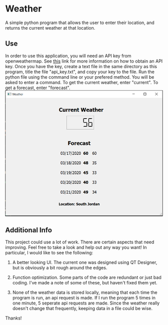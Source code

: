 # Weather
A simple python program that allows the user to enter their location, and returns the current weather at that location. 
## Use
In order to use this application, you will need an API key from openweathermap. See [this](https://openweathermap.org/api) link for more information on how to obtain an API key. 
Once you have the key, create a text file in the same directory as this program, title the file "api_key.txt", and copy your key to the file. 
Run the python file using the command line or your prefered method.
You will be asked to enter a command. To get the current weather, enter "current". To get a forecast, enter "forecast".
![Here is an example:](https://github.com/aaronpennington/Weather/blob/master/03_17_2020_screenshot.png)
## Additional Info
This project could use a lot of work. There are certain aspects that need improving. Feel free to take a look and help out any way you want! In particular, I would like to see the following: 

1. A better looking UI. The current one was designed using QT Designer, but is obviously a bit rough around the edges. 

2. Function optimization. Some parts of the code are redundant or just bad coding. I've made a note of some of these, but haven't fixed them yet. 

3. None of the weather data is stored locally, meaning that each time the program is run, an api request is made. If I run the program 5 times in one minute, 5 seperate api requests are made. Since the weather really doesn't change that frequently, keeping data in a file could be wise. 

Thanks!
